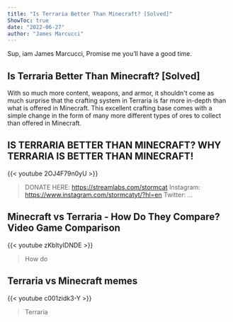 ```yaml
---
title: "Is Terraria Better Than Minecraft? [Solved]"
ShowToc: true 
date: "2022-06-27"
author: "James Marcucci" 
---
```


Sup, iam James Marcucci, Promise me you’ll have a good time.
## Is Terraria Better Than Minecraft? [Solved]
 With so much more content, weapons, and armor, it shouldn't come as much surprise that the crafting system in Terraria is far more in-depth than what is offered in Minecraft. This excellent crafting base comes with a simple change in the form of many more different types of ores to collect than offered in Minecraft.

## IS TERRARIA BETTER THAN MINECRAFT? WHY TERRARIA IS BETTER THAN MINECRAFT!
{{< youtube 2OJ4F79n0yU >}}
>DONATE HERE: https://streamlabs.com/stormcat Instagram: https://www.instagram.com/stormcatyt/?hl=en Twitter: ...

## Minecraft vs Terraria - How Do They Compare? Video Game Comparison
{{< youtube zKbltyIDNDE >}}
>How do 

## Terraria vs Minecraft memes
{{< youtube c001zidk3-Y >}}
>Terraria

